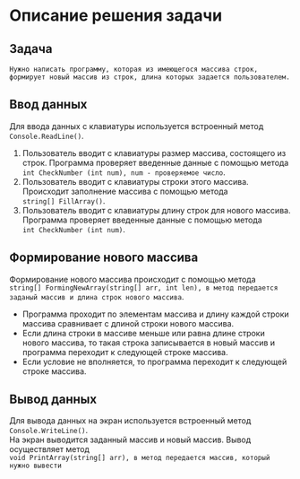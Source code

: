 # Описание решения задачи
## Задача
    Нужно написать программу, которая из имеющегося массива строк, 
    формирует новый массив из строк, длина которых задается пользователем.
## Ввод данных
Для ввода данных с клавиатуры используется встроенный метод  
`Console.ReadLine()`.
1. Пользователь вводит с клавиатуры размер массива, состоящего из строк. Программа проверяет введенные данные с помощью метода  
`int CheckNumber (int num), num - проверяемое число`.
2. Пользователь вводит с клавиатуры строки этого массива. Происходит заполнение массива с помощью метода  
`string[] FillArray()`.
3. Пользователь вводит с клавиатуры длину строк для нового массива. Программа проверяет введенные данные с помощью метода  
`int CheckNumber (int num)`.
## Формирование нового массива
Формирование нового массива происходит с помощью метода  
`string[] FormingNewArray(string[] arr, int len), в метод передается заданый массив и длина строк нового массива`.
* Программа проходит по элементам массива и длину каждой строки массива сравнивает с длиной строки нового массива.
* Если длина строки в массиве меньше или равна длине строки нового массива, то такая строка записывается в новый массив и программа переходит к следующей строке массива.
* Если условие не вполняется, то программа переходит к следующей строке массива.
## Вывод данных
Для вывода данных на экран используется встроенный метод  
`Console.WriteLine()`.  
На экран выводится заданный массив и новый массив. Вывод осуществляет метод  
`void PrintArray(string[] arr), в метод передается массив, который нужно вывести`
